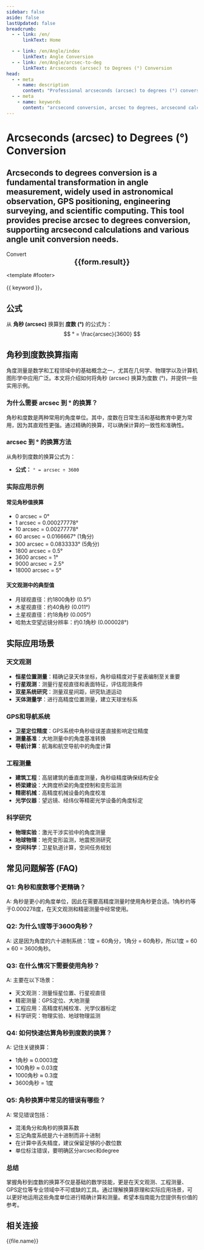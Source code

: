 ```yaml
---
sidebar: false
aside: false
lastUpdated: false
breadcrumb:
  - - link: /en/
      linkText: Home

  - - link: /en/Angle/index
      linkText: Angle Conversion
  - - link: /en/Angle/arcsec-to-deg
      linkText: Arcseconds (arcsec) to Degrees (°) Conversion
head:
  - - meta
    - name: description
      content: "Professional arcseconds (arcsec) to degrees (°) conversion tool, supporting arcsecond calculations and angle unit conversions. Suitable for astronomical observation, GPS positioning, engineering surveying and other scenarios, providing precise angle conversion formulas and practical guides."
  - - meta
    - name: keywords
      content: "arcsecond conversion, arcsec to degrees, arcsecond calculation formula, angle unit conversion, how many degrees in arcsecond, astronomical observation, GPS positioning, engineering surveying, angle calculator, degree minute second"
---
```

# Arcseconds (arcsec) to Degrees (°) Conversion

Arcseconds to degrees conversion is a fundamental transformation in angle measurement, widely used in astronomical observation, GPS positioning, engineering surveying, and scientific computing. This tool provides precise arcsec to degrees conversion, supporting arcsecond calculations and various angle unit conversion needs.
---
<script setup>
import { onMounted, reactive, inject, ref } from 'vue'
import { NButton, NForm, NFormItem, NInput, NInputNumber, NSelect, NCard, useMessage,NGrid ,NGi } from 'naive-ui'
import { defineClientComponent } from 'vitepress'
import { Angle } from '../../files';
const convert = inject('convert')

const form = reactive({
  number: null,
  result: '',
  title: 'Arcseconds to Degrees Converter'
})

const seoKey = [
  'arcsecond conversion', 'arcsec to degrees', 'arcsecond calculation formula', 'angle unit conversion', 'how many degrees in arcsecond',
  'astronomical observation', 'GPS positioning', 'engineering surveying', 'angle calculator', 'degree minute second',
  'arcsec to degree', 'arcsecond conversion', 'angle unit converter', 'degree calculation',
  'astronomical measurement', 'GPS positioning', 'engineering survey', 'angle calculator'
]

const convertHandler = () => {
  if (form.number !== null && !isNaN(form.number)) {
    const convertedValue = parseFloat(form.number) / 3600
    form.result = `${form.number}arcsec = ${convertedValue.toFixed(4)}°`
  } else {
    form.result = 'Please enter a valid number.'
  }
}
</script>

<n-card :title="form.title" class="converter-card">
  <n-form size="large" :model="form">
    <n-form-item label="Arcseconds (arcsec)">
      <n-input-number v-model:value="form.number" placeholder="Enter arcseconds" style="width: 100%" />
    </n-form-item>
    <n-form-item>
      <n-button type="info" @click="convertHandler" block>Convert</n-button>
    </n-form-item>
  </n-form>

  <n-card  embedded :bordered="false" hoverable>
    <div  style="text-align:center;font-size:20px;">
      <strong>{{form.result}}</strong>
    </div>
  </n-card>
  
  <template #footer>
    <div class="seo-keywords">
      <span v-for="(keyword, index) in seoKey" :key="index" class="keyword-tag">
        {{ keyword }}，
      </span>
    </div>
  </template>
</n-card>

## 公式

从 **角秒 (arcsec)** 换算到 **度数 (°)** 的公式为：
$$ ° = \frac{arcsec}{3600} $$

## 角秒到度数换算指南

角度测量是数学和工程领域中的基础概念之一，尤其在几何学、物理学以及计算机图形学中应用广泛。本文将介绍如何将角秒 (arcsec) 换算为度数 (°)，并提供一些实用示例。

### 为什么需要 arcsec 到 ° 的换算？

角秒和度数是两种常用的角度单位。其中，度数在日常生活和基础教育中更为常用，因为其直观性更强。通过精确的换算，可以确保计算的一致性和准确性。

### arcsec 到 ° 的换算方法

从角秒到度数的换算公式为：

- **公式：** `° = arcsec ÷ 3600`

### 实际应用示例

#### 常见角秒值换算
- 0 arcsec = 0°
- 1 arcsec = 0.000277778°
- 10 arcsec = 0.00277778°
- 60 arcsec = 0.0166667° (1角分)
- 300 arcsec = 0.0833333° (5角分)
- 1800 arcsec = 0.5°
- 3600 arcsec = 1°
- 9000 arcsec = 2.5°
- 18000 arcsec = 5°

#### 天文观测中的典型值
- 月球视直径：约1800角秒 (0.5°)
- 木星视直径：约40角秒 (0.011°)
- 土星视直径：约18角秒 (0.005°)
- 哈勃太空望远镜分辨率：约0.1角秒 (0.000028°)

## 实际应用场景

### 天文观测
- **恒星位置测量**：精确记录天体坐标，角秒级精度对于星表编制至关重要
- **行星观测**：测量行星视直径和表面特征，评估观测条件
- **双星系统研究**：测量双星间距，研究轨道运动
- **天体测量学**：进行高精度位置测量，建立天球坐标系

### GPS和导航系统
- **卫星定位精度**：GPS系统中角秒级误差直接影响定位精度
- **测量基准**：大地测量中的角度基准转换
- **导航计算**：航海和航空导航中的角度计算

### 工程测量
- **建筑工程**：高层建筑的垂直度测量，角秒级精度确保结构安全
- **桥梁建设**：大跨度桥梁的角度控制和变形监测
- **精密机械**：高精度机械设备的角度校准
- **光学仪器**：望远镜、经纬仪等精密光学设备的角度标定

### 科学研究
- **物理实验**：激光干涉实验中的角度测量
- **地球物理**：地壳变形监测，地震预测研究
- **空间科学**：卫星轨道计算，空间任务规划

## 常见问题解答 (FAQ)

### Q1: 角秒和度数哪个更精确？
A: 角秒是更小的角度单位，因此在需要高精度测量时使用角秒更合适。1角秒约等于0.000278度，在天文观测和精密测量中经常使用。

### Q2: 为什么1度等于3600角秒？
A: 这是因为角度的六十进制系统：1度 = 60角分，1角分 = 60角秒，所以1度 = 60 × 60 = 3600角秒。

### Q3: 在什么情况下需要使用角秒？
A: 主要在以下场景：
- 天文观测：测量恒星位置、行星视直径
- 精密测量：GPS定位、大地测量
- 工程应用：高精度机械校准、光学仪器标定
- 科学研究：物理实验、地球物理监测

### Q4: 如何快速估算角秒到度数的换算？
A: 记住关键换算：
- 1角秒 ≈ 0.0003度
- 100角秒 ≈ 0.03度
- 1000角秒 ≈ 0.3度
- 3600角秒 = 1度

### Q5: 角秒换算中常见的错误有哪些？
A: 常见错误包括：
- 混淆角分和角秒的换算系数
- 忘记角度系统是六十进制而非十进制
- 在计算中丢失精度，建议保留足够的小数位数
- 单位标注错误，要明确区分arcsec和degree

### 总结

掌握角秒到度数的换算不仅是基础的数学技能，更是在天文观测、工程测量、GPS定位等专业领域中不可或缺的工具。通过理解换算原理和实际应用场景，可以更好地运用这些角度单位进行精确计算和测量。希望本指南能为您提供有价值的参考。

## 相关连接
<n-grid x-gap="12" :cols="2">
  <n-gi v-for="(file, index) in Angle" :key="index">
    <n-button
      text
      tag="a"
      :href="file.path"
      type="info"
    >
      {{file.name}}
    </n-button>
  </n-gi>
</n-grid>